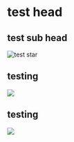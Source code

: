 # test head
## test sub head

![test star](test_star.png)

## testing

![](/maps/test_star.png)

## testing

![](/test_star.png)
